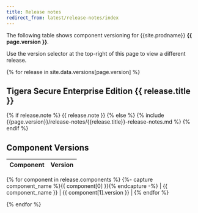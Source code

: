```yaml
---
title: Release notes
redirect_from: latest/release-notes/index
---
```


The following table shows component versioning for {{site.prodname}}  **{{ page.version }}**.

Use the version selector at the top-right of this page to view a different release.

{% for release in site.data.versions[page.version] %}
## Tigera Secure Enterprise Edition {{ release.title }}

{% if release.note %}
{{ release.note }}
{% else %}
{% include {{page.version}}/release-notes/{{release.title}}-release-notes.md %}
{% endif %}

## Component Versions

| Component              | Version |
|------------------------|---------|
{% for component in release.components %}
{%- capture component_name %}{{ component[0] }}{% endcapture -%}
| {{ component_name }}   | {{ component[1].version }} |
{% endfor %}

{% endfor %}
